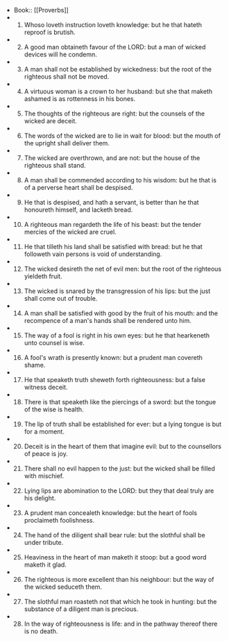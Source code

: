 - Book:: [[Proverbs]]
- 1. Whoso loveth instruction loveth knowledge: but he that hateth reproof is brutish.
- 2. A good man obtaineth favour of the LORD: but a man of wicked devices will he condemn.
- 3. A man shall not be established by wickedness: but the root of the righteous shall not be moved.
- 4. A virtuous woman is a crown to her husband: but she that maketh ashamed is as rottenness in his bones.
- 5. The thoughts of the righteous are right: but the counsels of the wicked are deceit.
- 6. The words of the wicked are to lie in wait for blood: but the mouth of the upright shall deliver them.
- 7. The wicked are overthrown, and are not: but the house of the righteous shall stand.
- 8. A man shall be commended according to his wisdom: but he that is of a perverse heart shall be despised.
- 9. He that is despised, and hath a servant, is better than he that honoureth himself, and lacketh bread.
- 10. A righteous man regardeth the life of his beast: but the tender mercies of the wicked are cruel.
- 11. He that tilleth his land shall be satisfied with bread: but he that followeth vain persons is void of understanding.
- 12. The wicked desireth the net of evil men: but the root of the righteous yieldeth fruit.
- 13. The wicked is snared by the transgression of his lips: but the just shall come out of trouble.
- 14. A man shall be satisfied with good by the fruit of his mouth: and the recompence of a man's hands shall be rendered unto him.
- 15. The way of a fool is right in his own eyes: but he that hearkeneth unto counsel is wise.
- 16. A fool's wrath is presently known: but a prudent man covereth shame.
- 17. He that speaketh truth sheweth forth righteousness: but a false witness deceit.
- 18. There is that speaketh like the piercings of a sword: but the tongue of the wise is health.
- 19. The lip of truth shall be established for ever: but a lying tongue is but for a moment.
- 20. Deceit is in the heart of them that imagine evil: but to the counsellors of peace is joy.
- 21. There shall no evil happen to the just: but the wicked shall be filled with mischief.
- 22. Lying lips are abomination to the LORD: but they that deal truly are his delight.
- 23. A prudent man concealeth knowledge: but the heart of fools proclaimeth foolishness.
- 24. The hand of the diligent shall bear rule: but the slothful shall be under tribute.
- 25. Heaviness in the heart of man maketh it stoop: but a good word maketh it glad.
- 26. The righteous is more excellent than his neighbour: but the way of the wicked seduceth them.
- 27. The slothful man roasteth not that which he took in hunting: but the substance of a diligent man is precious.
- 28. In the way of righteousness is life: and in the pathway thereof there is no death.
